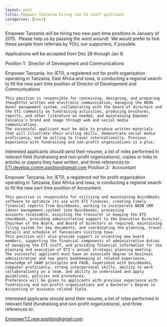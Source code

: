 ```yaml
---
layout: post
title: Empower Tanzania hiring two US staff positions
categories: [news]
---
```

Empower Tanzania will be hiring two new part-time positions in January of 2015.  Please help us by passing the word around!  We would prefer to hire these people from referrals by YOU, our supporters, if possible.

Applications will be accepted from Dec 26 through Jan 9.

Position 1:  Director of Development and Communications

Empower Tanzania, Inc (ETI), a registered not for profit organization operating in Tanzania, East Africa and Iowa, is conducting a regional search to fill the new part time position of Director of Development and Communications 

	This position is responsible for conceiving, designing, and preparing thoughtful written and electronic communication, managing the NEON donor management system, collaborating with the board of directors and the ETI community on fundraising activities, producing brochures, reports, and other literature as needed, and maintaining Empower Tanzania’s brand and image through web and social media communications.
	The successful applicant must be able to produce written materials that will illustrate their writing skills, demonstrate social media proficiency, and be willing to travel internationally. Previous experience with fundraising and non-profit organizations is a plus.

Interested applicants should send their resume, a list of roles performed in relevant field (fundraising and non-profit organizations), copies or links to articles or papers they have written, and three references to:
ETI.develop.comm.position@gmail.com
Position 2:  Accountant

Empower Tanzania, Inc (ETI), a registered not for profit organization operating in Tanzania, East Africa and Iowa, is conducting a regional search to fill the new part time position of Accountant.

	This position is responsible for utilizing and maintaining QuickBooks software to optimize its use with ETI finances, creating timely financial reports from Quickbooks, working to incorporate NEON CRM (donor management system) into Quickbooks, processing accounts receivable, assisting the treasurer in keeping the ETI checkbook, providing administrative support to the Executive Director, Chairman of the Board, and Board of Directors as required, maintaining filing system for key documents, and coordinating the planning, travel details and schedule of Tanzanians visiting Iowa.
	This position will also provide support in orienting new board members, supporting the financial components of administrative duties of managing the ETI staff, and providing financial information for the planning and execution of ETI's annual strategic planning meeting.
	The successful applicant must have an associate degree in business administration and two years bookkeeping or related experience, knowledge of GAAP principles and FASB, experience with Quickbooks, computer proficiency, strong interpersonal skills, ability to work collaboratively on a team, and ability to understand and apply guidelines, policies and procedures.
	Preference will be given to applicants with previous experience with fundraising and non-profit organizations and a Bachelor's Degree in Accounting or business related field.

Interested applicants should send their resume, a list of roles performed in relevant field (fundraising and non-profit organizations), and three references to:

EmpowerTZ.new.position@gmail.com

 
